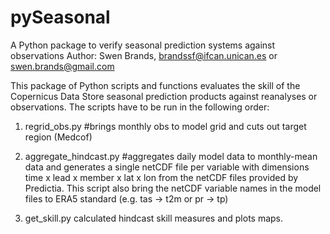 # pySeasonal
A Python package to verify seasonal prediction systems against observations
Author: Swen Brands, brandssf@ifcan.unican.es or swen.brands@gmail.com

This package of Python scripts and functions evaluates the skill of the
Copernicus Data Store seasonal prediction products against reanalyses 
or observations. The scripts have to be run in the following order:

1. regrid_obs.py #brings monthly obs to model grid and cuts out target
region (Medcof)

2. aggregate_hindcast.py #aggregates daily model data to monthly-mean
data and generates a single netCDF file per variable with dimensions
time x lead x member x lat x lon from the <yyyy><mm> netCDF files
provided by Predictia. This script also bring the netCDF variable names
in the model files to ERA5 standard (e.g. tas -> t2m or pr -> tp)

3. get_skill.py calculated hindcast skill measures and plots maps.



